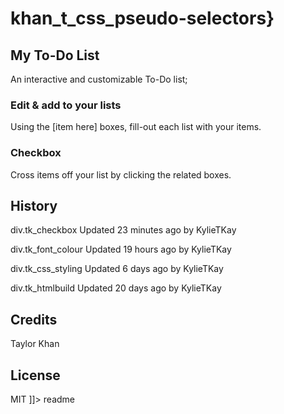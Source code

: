 
# khan_t_css_pseudo-selectors}


## My To-Do List
An interactive and customizable To-Do list;

### Edit & add to your lists

Using the [item here] boxes, fill-out each list  with your items. 

### Checkbox

Cross items off your list by clicking the related boxes.

## History

div.tk_checkbox
Updated 23 minutes ago by KylieTKay

div.tk_font_colour
Updated 19 hours ago by KylieTKay

div.tk_css_styling
Updated 6 days ago by KylieTKay

div.tk_htmlbuild
Updated 20 days ago by KylieTKay

## Credits
Taylor Khan 

## License
MIT
]]></content>
  <tabTrigger>readme</tabTrigger>
</snippet>